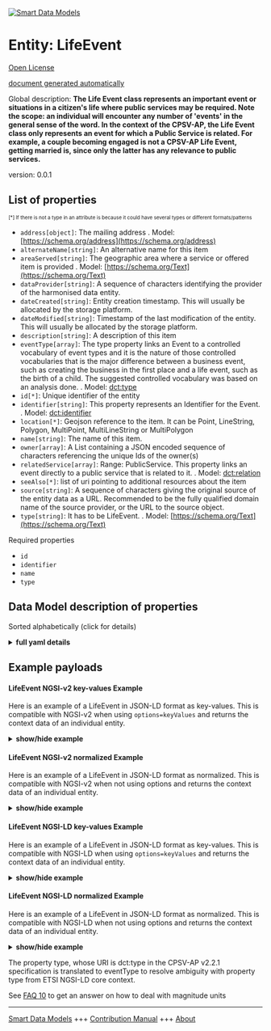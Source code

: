 <!-- 10-Header -->  
[![Smart Data Models](https://smartdatamodels.org/wp-content/uploads/2022/01/SmartDataModels_logo.png "Logo")](https://smartdatamodels.org)  
Entity: LifeEvent  
=================<!-- /10-Header -->  
<!-- 15-License -->  
[Open License](https://github.com/smart-data-models//dataModel.CPSV-AP/blob/master/LifeEvent/LICENSE.md)  
[document generated automatically](https://docs.google.com/presentation/d/e/2PACX-1vTs-Ng5dIAwkg91oTTUdt8ua7woBXhPnwavZ0FxgR8BsAI_Ek3C5q97Nd94HS8KhP-r_quD4H0fgyt3/pub?start=false&loop=false&delayms=3000#slide=id.gb715ace035_0_60)  
<!-- /15-License -->  
<!-- 20-Description -->  
Global description: **The Life Event class represents an important event or situations in a citizen's life where public services may be required. Note the scope: an individual will encounter any number of 'events' in the general sense of the word. In the context of the CPSV-AP, the Life Event class only represents an event for which a Public Service is related. For example, a couple becoming engaged is not a CPSV-AP Life Event, getting married is, since only the latter has any relevance to public services.**  
version: 0.0.1  
<!-- /20-Description -->  
<!-- 30-PropertiesList -->  

## List of properties  

<sup><sub>[*] If there is not a type in an attribute is because it could have several types or different formats/patterns</sub></sup>  
- `address[object]`: The mailing address  . Model: [https://schema.org/address](https://schema.org/address)- `alternateName[string]`: An alternative name for this item  - `areaServed[string]`: The geographic area where a service or offered item is provided  . Model: [https://schema.org/Text](https://schema.org/Text)- `dataProvider[string]`: A sequence of characters identifying the provider of the harmonised data entity.  - `dateCreated[string]`: Entity creation timestamp. This will usually be allocated by the storage platform.  - `dateModified[string]`: Timestamp of the last modification of the entity. This will usually be allocated by the storage platform.  - `description[string]`: A description of this item  - `eventType[array]`: The type property links an Event to a controlled vocabulary of event types and it is the nature of those controlled vocabularies that is the major difference between a business event, such as creating the business in the first place and a life event, such as the birth of a child. The suggested controlled vocabulary was based on an analysis done.  . Model: [dct:type](dct:type)- `id[*]`: Unique identifier of the entity  - `identifier[string]`: This property represents an Identifier for the Event.  . Model: [dct:identifier](dct:identifier)- `location[*]`: Geojson reference to the item. It can be Point, LineString, Polygon, MultiPoint, MultiLineString or MultiPolygon  - `name[string]`: The name of this item.  - `owner[array]`: A List containing a JSON encoded sequence of characters referencing the unique Ids of the owner(s)  - `relatedService[array]`: Range: PublicService. This property links an event directly to a public service that is related to it.  . Model: [dct:relation](dct:relation)- `seeAlso[*]`: list of uri pointing to additional resources about the item  - `source[string]`: A sequence of characters giving the original source of the entity data as a URL. Recommended to be the fully qualified domain name of the source provider, or the URL to the source object.  - `type[string]`: It has to be LifeEvent.  . Model: [https://schema.org/Text](https://schema.org/Text)<!-- /30-PropertiesList -->  
<!-- 35-RequiredProperties -->  
Required properties  
- `id`  - `identifier`  - `name`  - `type`  <!-- /35-RequiredProperties -->  
<!-- 40-RequiredProperties -->  
<!-- /40-RequiredProperties -->  
<!-- 50-DataModelHeader -->  
## Data Model description of properties  
Sorted alphabetically (click for details)  
<!-- /50-DataModelHeader -->  
<!-- 60-ModelYaml -->  
<details><summary><strong>full yaml details</strong></summary>    
```yaml  
LifeEvent:    
  description: 'The Life Event class represents an important event or situations in a citizen''s life where public services may be required. Note the scope: an individual will encounter any number of ''events'' in the general sense of the word. In the context of the CPSV-AP, the Life Event class only represents an event for which a Public Service is related. For example, a couple becoming engaged is not a CPSV-AP Life Event, getting married is, since only the latter has any relevance to public services.'    
  properties:    
    address:    
      description: 'The mailing address'    
      properties:    
        addressCountry:    
          description: 'Property. The country. For example, Spain. Model:''https://schema.org/addressCountry'''    
          type: string    
        addressLocality:    
          description: 'Property. The locality in which the street address is, and which is in the region. Model:''https://schema.org/addressLocality'''    
          type: string    
        addressRegion:    
          description: 'Property. The region in which the locality is, and which is in the country. Model:''https://schema.org/addressRegion'''    
          type: string    
        postOfficeBoxNumber:    
          description: 'Property. The post office box number for PO box addresses. For example, 03578. Model:''https://schema.org/postOfficeBoxNumber'''    
          type: string    
        postalCode:    
          description: 'Property. The postal code. For example, 24004. Model:''https://schema.org/https://schema.org/postalCode'''    
          type: string    
        streetAddress:    
          description: 'Property. The street address. Model:''https://schema.org/streetAddress'''    
          type: string    
      type: object    
      x-ngsi:    
        model: https://schema.org/address    
        type: Property    
    alternateName:    
      description: 'An alternative name for this item'    
      type: string    
      x-ngsi:    
        type: Property    
    areaServed:    
      description: 'The geographic area where a service or offered item is provided'    
      type: string    
      x-ngsi:    
        model: https://schema.org/Text    
        type: Property    
    dataProvider:    
      description: 'A sequence of characters identifying the provider of the harmonised data entity.'    
      type: string    
      x-ngsi:    
        type: Property    
    dateCreated:    
      description: 'Entity creation timestamp. This will usually be allocated by the storage platform.'    
      format: date-time    
      type: string    
      x-ngsi:    
        type: Property    
    dateModified:    
      description: 'Timestamp of the last modification of the entity. This will usually be allocated by the storage platform.'    
      format: date-time    
      type: string    
      x-ngsi:    
        type: Property    
    description:    
      description: 'A description of this item'    
      type: string    
      x-ngsi:    
        type: Property    
    eventType:    
      description: 'The type property links an Event to a controlled vocabulary of event types and it is the nature of those controlled vocabularies that is the major difference between a business event, such as creating the business in the first place and a life event, such as the birth of a child. The suggested controlled vocabulary was based on an analysis done.'    
      items:    
        enum:    
          - 'Having a child'    
          - 'Becoming a (social) caretaker'    
          - 'Starting education'    
          - 'Looking for a new job'    
          - 'Losing/quitting a job'    
          - 'Looking for a place to live'    
          - 'Changing relationship status'    
          - 'Driving a vehicle'    
          - 'Travelling abroad'    
          - 'Moving to/from the country'    
          - 'Going into military service'    
          - 'Facing an emergency / health problem'    
          - 'Facing a crime'    
          - Retirement    
          - 'Death of a relative'    
        type: string    
      type: array    
      x-ngsi:    
        model: dct:type    
        type: Property    
    id:    
      anyOf: &lifeevent_-_properties_-_owner_-_items_-_anyof    
        - description: 'Property. Identifier format of any NGSI entity'    
          maxLength: 256    
          minLength: 1    
          pattern: ^[\w\-\.\{\}\$\+\*\[\]`|~^@!,:\\]+$    
          type: string    
        - description: 'Property. Identifier format of any NGSI entity'    
          format: uri    
          type: string    
      description: 'Unique identifier of the entity'    
      x-ngsi:    
        type: Property    
    identifier:    
      description: 'This property represents an Identifier for the Event.'    
      type: string    
      x-ngsi:    
        model: dct:identifier    
        type: Property    
    location:    
      description: 'Geojson reference to the item. It can be Point, LineString, Polygon, MultiPoint, MultiLineString or MultiPolygon'    
      oneOf:    
        - description: 'GeoProperty. Geojson reference to the item. Point'    
          properties:    
            bbox:    
              items:    
                type: number    
              minItems: 4    
              type: array    
            coordinates:    
              items:    
                type: number    
              minItems: 2    
              type: array    
            type:    
              enum:    
                - Point    
              type: string    
          required:    
            - type    
            - coordinates    
          title: 'GeoJSON Point'    
          type: object    
        - description: 'GeoProperty. Geojson reference to the item. LineString'    
          properties:    
            bbox:    
              items:    
                type: number    
              minItems: 4    
              type: array    
            coordinates:    
              items:    
                items:    
                  type: number    
                minItems: 2    
                type: array    
              minItems: 2    
              type: array    
            type:    
              enum:    
                - LineString    
              type: string    
          required:    
            - type    
            - coordinates    
          title: 'GeoJSON LineString'    
          type: object    
        - description: 'GeoProperty. Geojson reference to the item. Polygon'    
          properties:    
            bbox:    
              items:    
                type: number    
              minItems: 4    
              type: array    
            coordinates:    
              items:    
                items:    
                  items:    
                    type: number    
                  minItems: 2    
                  type: array    
                minItems: 4    
                type: array    
              type: array    
            type:    
              enum:    
                - Polygon    
              type: string    
          required:    
            - type    
            - coordinates    
          title: 'GeoJSON Polygon'    
          type: object    
        - description: 'GeoProperty. Geojson reference to the item. MultiPoint'    
          properties:    
            bbox:    
              items:    
                type: number    
              minItems: 4    
              type: array    
            coordinates:    
              items:    
                items:    
                  type: number    
                minItems: 2    
                type: array    
              type: array    
            type:    
              enum:    
                - MultiPoint    
              type: string    
          required:    
            - type    
            - coordinates    
          title: 'GeoJSON MultiPoint'    
          type: object    
        - description: 'GeoProperty. Geojson reference to the item. MultiLineString'    
          properties:    
            bbox:    
              items:    
                type: number    
              minItems: 4    
              type: array    
            coordinates:    
              items:    
                items:    
                  items:    
                    type: number    
                  minItems: 2    
                  type: array    
                minItems: 2    
                type: array    
              type: array    
            type:    
              enum:    
                - MultiLineString    
              type: string    
          required:    
            - type    
            - coordinates    
          title: 'GeoJSON MultiLineString'    
          type: object    
        - description: 'GeoProperty. Geojson reference to the item. MultiLineString'    
          properties:    
            bbox:    
              items:    
                type: number    
              minItems: 4    
              type: array    
            coordinates:    
              items:    
                items:    
                  items:    
                    items:    
                      type: number    
                    minItems: 2    
                    type: array    
                  minItems: 4    
                  type: array    
                type: array    
              type: array    
            type:    
              enum:    
                - MultiPolygon    
              type: string    
          required:    
            - type    
            - coordinates    
          title: 'GeoJSON MultiPolygon'    
          type: object    
      x-ngsi:    
        type: GeoProperty    
    name:    
      description: 'The name of this item.'    
      type: string    
      x-ngsi:    
        type: Property    
    owner:    
      description: 'A List containing a JSON encoded sequence of characters referencing the unique Ids of the owner(s)'    
      items:    
        anyOf: *lifeevent_-_properties_-_owner_-_items_-_anyof    
        description: 'Property. Unique identifier of the entity'    
      type: array    
      x-ngsi:    
        type: Property    
    relatedService:    
      description: 'Range: PublicService. This property links an event directly to a public service that is related to it.'    
      items:    
        anyOf:    
          - description: 'Property. Array of identifiers format of any NGSI entity.'    
            maxLength: 256    
            minLength: 1    
            pattern: ^[\w\-\.\{\}\$\+\*\[\]`|~^@!,:\\]+$    
            type: string    
          - description: 'Property. Array of URIs format of any NGSI entity.'    
            format: uri    
            type: string    
      type: array    
      x-ngsi:    
        model: dct:relation    
        type: Relationship    
    seeAlso:    
      description: 'list of uri pointing to additional resources about the item'    
      oneOf:    
        - items:    
            format: uri    
            type: string    
          minItems: 1    
          type: array    
        - format: uri    
          type: string    
      x-ngsi:    
        type: Property    
    source:    
      description: 'A sequence of characters giving the original source of the entity data as a URL. Recommended to be the fully qualified domain name of the source provider, or the URL to the source object.'    
      type: string    
      x-ngsi:    
        type: Property    
    type:    
      description: 'It has to be LifeEvent.'    
      enum:    
        - LifeEvent    
      type: string    
      x-ngsi:    
        model: https://schema.org/Text    
        type: Property    
  required:    
    - id    
    - type    
    - identifier    
    - name    
  type: object    
  x-derived-from: ""    
  x-disclaimer: 'Redistribution and use in source and binary forms, with or without modification, are permitted  provided that the license conditions are met. Copyleft (c) 2021 Contributors to Smart Data Models Program'    
  x-license-url: https://github.com/smart-data-models/dataModel.CPSV-AP/blob/master/LifeEvent/LICENSE.md    
  x-model-schema: https://smart-data-models.github.io/dataModel.CPSV-AP/LifeEvent/schema.json    
  x-model-tags: CEFAT4CITIES    
  x-version: 0.0.1    
```  
</details>    
<!-- /60-ModelYaml -->  
<!-- 70-MiddleNotes -->  
<!-- /70-MiddleNotes -->  
<!-- 80-Examples -->  
## Example payloads    
#### LifeEvent NGSI-v2 key-values Example    
Here is an example of a LifeEvent in JSON-LD format as key-values. This is compatible with NGSI-v2 when  using `options=keyValues` and returns the context data of an individual entity.  
<details><summary><strong>show/hide example</strong></summary>    
```json  
{  
  "id": "urn:ngsi-ld:CPSV-AP:LifeEvent:4157c56b-754b-4f92-b4b1-0256b9a472a2",  
  "type": "LifeEvent",  
  "identifier": "http://cefat4cities.crosslang.com/content/LifeEvent0e1037aafacc4fc39ee14d3c4391cc78",  
  "name": "Life Event in the city",  
  "eventType": [  
    "Starting education"  
  ],  
  "description": "This life event groups any public service related to education, for example pre-school education, elementary school, higher education and university…",  
  "relatedService": [  
    "urn:ngsi-ld:CPSV-AP:PublicService:8566f45a-8b9e-46d5-8371-81c6dd0ddad5",  
    "urn:ngsi-ld:CPSV-AP:PublicService:8566f45a-5a3e-2d9a-8371-81c6ad0ddad5"  
  ]  
}  
```  
</details>  
#### LifeEvent NGSI-v2 normalized Example    
Here is an example of a LifeEvent in JSON-LD format as normalized. This is compatible with NGSI-v2 when not using options and returns the context data of an individual entity.  
<details><summary><strong>show/hide example</strong></summary>    
```json  
{  
  "id": "urn:ngsi-ld:CPSV-AP:LifeEvent:4157c56b-754b-4f92-b4b1-0256b9a472a2",  
  "type": "LifeEvent",  
  "identifier": {  
    "type": "Text",  
    "value": "http://cefat4cities.crosslang.com/content/LifeEvent0e1037aafacc4fc39ee14d3c4391cc78"  
  },  
  "name": {  
    "type": "Text",  
    "value": "Life Event in the city"  
  },  
  "eventType": {  
    "type": "array",  
    "value": [  
      "Starting education"  
    ]  
  },  
  "description": {  
    "type": "Text",  
    "value": "This life event groups any public service related to education, for example pre-school education, elementary school, higher education and university…"  
  },  
  "relatedService": {  
    "type": "array",  
    "value": [  
      "urn:ngsi-ld:CPSV-AP:PublicService:8566f45a-8b9e-46d5-8371-81c6dd0ddad5",  
      "urn:ngsi-ld:CPSV-AP:PublicService:8566f45a-5a3e-2d9a-8371-81c6ad0ddad5"  
    ]  
  }  
}  
```  
</details>  
#### LifeEvent NGSI-LD key-values Example    
Here is an example of a LifeEvent in JSON-LD format as key-values. This is compatible with NGSI-LD when  using `options=keyValues` and returns the context data of an individual entity.  
<details><summary><strong>show/hide example</strong></summary>    
```json  
{  
    "id": "urn:ngsi-ld:CPSV-AP:LifeEvent:4157c56b-754b-4f92-b4b1-0256b9a472a2",  
    "type": "LifeEvent",  
    "identifier": "http://cefat4cities.crosslang.com/content/LifeEvent0e1037aafacc4fc39ee14d3c4391cc78",  
    "name": "Life Event in the city",  
    "eventType": [  
        "Starting education"  
    ],  
    "description": "This life event groups any public service related to education, for example pre-school education, elementary school, higher education and university\u2026",  
    "relatedService": [  
        "urn:ngsi-ld:CPSV-AP:PublicService:8566f45a-8b9e-46d5-8371-81c6dd0ddad5",  
        "urn:ngsi-ld:CPSV-AP:PublicService:8566f45a-5a3e-2d9a-8371-81c6ad0ddad5"  
    ],  
    "@context": [  
        "https://smart-data-models.github.io/dataModel.CPSV-AP/context.jsonld",  
        "https://raw.githubusercontent.com/smart-data-models/dataModel.CPSV-AP/master/context.jsonld"  
    ]  
}  
```  
</details>  
#### LifeEvent NGSI-LD normalized Example    
Here is an example of a LifeEvent in JSON-LD format as normalized. This is compatible with NGSI-LD when not using options and returns the context data of an individual entity.  
<details><summary><strong>show/hide example</strong></summary>    
```json  
{  
    "id": "urn:ngsi-ld:CPSV-AP:LifeEvent:4157c56b-754b-4f92-b4b1-0256b9a472a2",  
    "type": "LifeEvent",  
    "identifier": {  
        "type": "Property",  
        "value": "http://cefat4cities.crosslang.com/content/LifeEvent0e1037aafacc4fc39ee14d3c4391cc78"  
    },  
    "name": {  
        "type": "Property",  
        "value": "Life Event in the city"  
    },  
    "eventType": {  
        "type": "Property",  
        "value": [  
            "Starting education"  
        ]  
    },  
    "description": {  
        "type": "Property",  
        "value": "This life event groups any public service related to education, for example pre-school education, elementary school, higher education and university\u2026"  
    },  
    "relatedService": {  
        "type": "Property",  
        "value": [  
            "urn:ngsi-ld:CPSV-AP:PublicService:8566f45a-8b9e-46d5-8371-81c6dd0ddad5",  
            "urn:ngsi-ld:CPSV-AP:PublicService:8566f45a-5a3e-2d9a-8371-81c6ad0ddad5"  
        ]  
    },  
    "@context": [  
        "https://smart-data-models.github.io/dataModel.CPSV-AP/context.jsonld",  
        "https://raw.githubusercontent.com/smart-data-models/dataModel.CPSV-AP/master/context.jsonld"  
    ]  
}  
```  
</details><!-- /80-Examples -->  
<!-- 90-FooterNotes -->  
The property type, whose URI is dct:type in the CPSV-AP v2.2.1 specification is translated to eventType to resolve ambiguity with property type from ETSI NGSI-LD core context.  
<!-- /90-FooterNotes -->  
<!-- 95-Units -->  
See [FAQ 10](https://smartdatamodels.org/index.php/faqs/) to get an answer on how to deal with magnitude units  
<!-- /95-Units -->  
<!-- 97-LastFooter -->  
---  
[Smart Data Models](https://smartdatamodels.org) +++ [Contribution Manual](https://bit.ly/contribution_manual) +++ [About](https://bit.ly/Introduction_SDM)<!-- /97-LastFooter -->  
